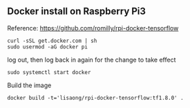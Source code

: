 ## Docker install on Raspberry Pi3

Reference: https://github.com/romilly/rpi-docker-tensorflow

```
curl -sSL get.docker.com | sh
sudo usermod -aG docker pi
```

log out, then log back in again for the change to take effect

```
sudo systemctl start docker
```

Build the image
```
docker build -t='lisaong/rpi-docker-tensorflow:tf1.8.0' .
```
